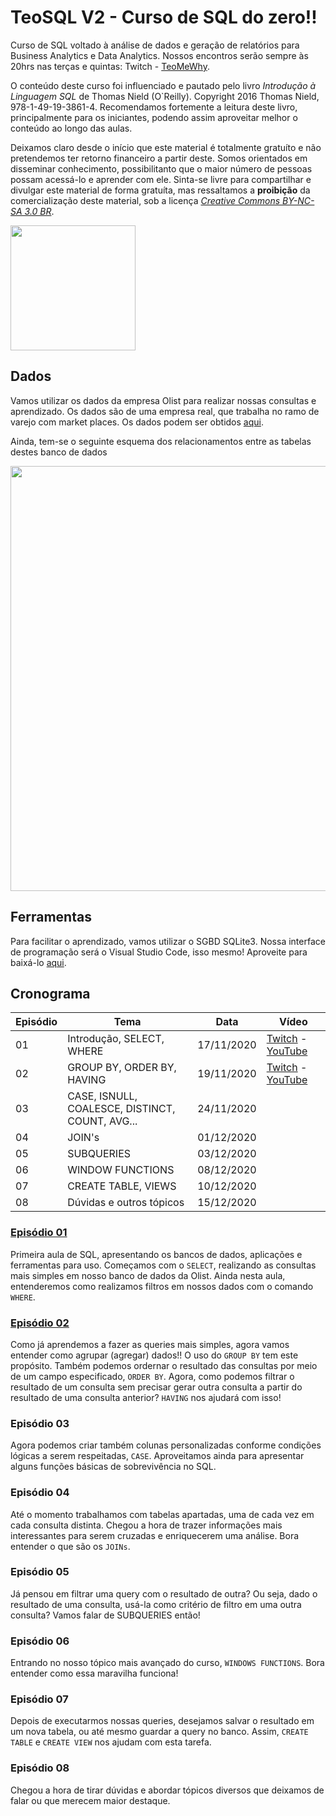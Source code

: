 # TeoSQL V2 - Curso de SQL do zero!!

Curso de SQL voltado à análise de dados e geração de relatórios para Business Analytics e Data Analytics. Nossos encontros serão sempre às 20hrs nas terças e quintas: Twitch - [TeoMeWhy](https://www.twitch.tv/teomewhy).

O conteúdo deste curso foi influenciado e pautado pelo livro _Introdução à Linguagem SQL_ de Thomas Nield (O`Reilly). Copyright 2016 Thomas Nield, 978-1-49-19-3861-4. Recomendamos fortemente a leitura deste livro, principalmente para os iniciantes, podendo assim aproveitar melhor o conteúdo ao longo das aulas.

Deixamos claro desde o início que este material é totalmente gratuíto e não pretendemos ter retorno financeiro a partir deste. Somos orientados em disseminar conhecimento, possibilitanto que o maior número de pessoas possam acessá-lo e aprender com ele. Sinta-se livre para compartilhar e divulgar este material de forma gratuíta, mas ressaltamos a **proibição** da comercialização deste material, sob a licença [_Creative Commons BY-NC-SA 3.0 BR_](https://creativecommons.org/licenses/by-nc-sa/3.0/br/).

<img src="https://mirrors.creativecommons.org/presskit/buttons/88x31/png/by-nc-sa.png" alt="" width="200">

## Dados

Vamos utilizar os dados da empresa Olist para realizar nossas consultas e aprendizado. Os dados são de uma empresa real, que trabalha no ramo de varejo com market places. Os dados podem ser obtidos [aqui](https://drive.google.com/file/d/1QnH5Zs4d5_cxdClbjVAo-GfEgQTBNhEI/view?usp=sharing).

Ainda, tem-se o seguinte esquema dos relacionamentos entre as tabelas destes banco de dados

<img src="https://i.imgur.com/HRhd2Y0.png" alt="" width="680">

## Ferramentas

Para facilitar o aprendizado, vamos utilizar o SGBD SQLite3. Nossa interface de programação será o Visual Studio Code, isso mesmo! Aproveite para baixá-lo [aqui](https://code.visualstudio.com/).

## Cronograma

| Episódio | Tema | Data | Vídeo |
| ------- | ---- | ----| --- |
| 01 | Introdução, SELECT, WHERE | 17/11/2020 | [Twitch](https://www.twitch.tv/videos/809381040) - [YouTube](https://youtu.be/PXftBr56Tow)  |
| 02 | GROUP BY, ORDER BY, HAVING | 19/11/2020 | [Twitch](https://www.twitch.tv/videos/809378558) - [YouTube](https://youtu.be/BPwGCEsPxMI) |
| 03 | CASE, ISNULL, COALESCE, DISTINCT, COUNT, AVG... | 24/11/2020 | |
| 04 | JOIN's | 01/12/2020 |  |
| 05 | SUBQUERIES | 03/12/2020 |  |
| 06 | WINDOW FUNCTIONS | 08/12/2020 | |
| 07 | CREATE TABLE, VIEWS | 10/12/2020 | |
| 08 | Dúvidas e outros tópicos | 15/12/2020 | |

### [Episódio 01](https://github.com/TeoCalvo/teoSQL-V2/blob/master/ep01/conceitos.md)

Primeira aula de SQL, apresentando os bancos de dados, aplicações e ferramentas para uso. Começamos com o ```SELECT```, realizando as consultas mais simples em nosso banco de dados da Olist. Ainda nesta aula, entenderemos como realizamos filtros em nossos dados com o comando ```WHERE```.

### [Episódio 02](https://github.com/TeoCalvo/teoSQL-V2/blob/master/ep02/conceitos.md)

Como já aprendemos a fazer as queries mais simples, agora vamos entender como agrupar (agregar) dados!! O uso do ```GROUP BY``` tem este propósito. Também podemos ordernar o resultado das consultas por meio de um campo especificado, ```ORDER BY```. Agora, como podemos filtrar o resultado de um consulta sem precisar gerar outra consulta a partir do resultado de uma consulta anterior? ```HAVING``` nos ajudará com isso!

### Episódio 03

Agora podemos criar também colunas personalizadas conforme condições lógicas a serem respeitadas, ```CASE```. Aproveitamos ainda para apresentar alguns funções básicas de sobrevivência no SQL.

### Episódio 04

Até o momento trabalhamos com tabelas apartadas, uma de cada vez em cada consulta distinta. Chegou a hora de trazer informações mais interessantes para serem cruzadas e enriquecerem uma análise. Bora entender o que são os ```JOINs```.

### Episódio 05

Já pensou em filtrar uma query com o resultado de outra? Ou seja, dado o resultado de uma consulta, usá-la como critério de filtro em uma outra consulta? Vamos falar de SUBQUERIES então!

### Episódio 06

Entrando no nosso tópico mais avançado do curso, ```WINDOWS FUNCTIONS```. Bora entender como essa maravilha funciona!

### Episódio 07

Depois de executarmos nossas queries, desejamos salvar o resultado em um nova tabela, ou até mesmo guardar a query no banco. Assim, ```CREATE TABLE``` e ```CREATE VIEW``` nos ajudam com esta tarefa.

### Episódio 08

Chegou a hora de tirar dúvidas e abordar tópicos diversos que deixamos de falar ou que merecem maior destaque.

